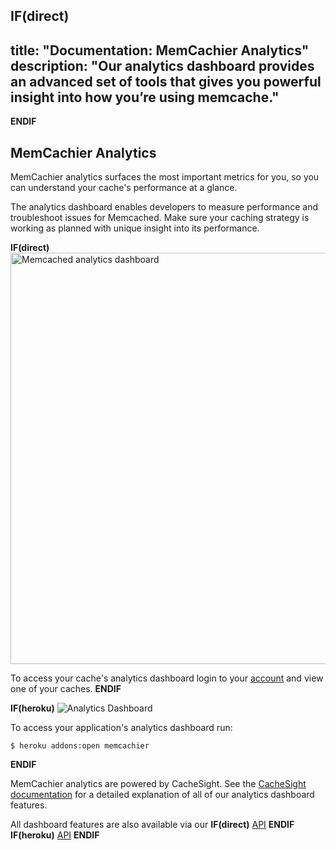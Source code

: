 **IF(direct)**
---
title: "Documentation: MemCachier Analytics"
description: "Our analytics dashboard provides an advanced set of tools that gives you powerful insight into how
you’re using memcache."
---
**ENDIF**

## MemCachier Analytics

MemCachier analytics surfaces the most important metrics for you, so you can understand your cache's performance at a glance.

The analytics dashboard enables developers to measure performance and troubleshoot issues for Memcached. Make sure your caching strategy is working as planned with unique insight into its performance.

**IF(direct)**
<img class="dashboard-img" src="/images/memcached-analytics-dashboard-1440x658.png" alt="Memcached analytics dashboard" loading="lazy" width="1440" height="658">

To access your cache's analytics dashboard login to your
[account](https://www.memcachier.com/caches) and view one of your caches.
**ENDIF**

**IF(heroku)**
![Analytics Dashboard](https://www.memcachier.com/images/memcached-analytics-dashboard-1440x658.png)

To access your application's analytics dashboard run:

```term
$ heroku addons:open memcachier
```
**ENDIF**

MemCachier analytics are powered by CacheSight. See the [CacheSight documentation](https://www.cachesight.com/docs/the-cache-dashboard) for a detailed explanation of all of our analytics dashboard features.

All dashboard features are also available via our 
**IF(direct)**
[API](/documentation/analytics-api)
**ENDIF**
**IF(heroku)**
[API](#analytics-api-v2)
**ENDIF**
